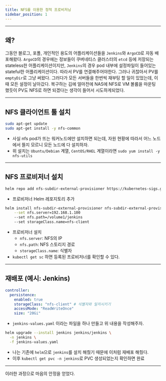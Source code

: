```yaml
---
title: NFS를 이용한 정적 프로비저닝
sidebar_position: 1
---
```


---

## 왜?

그동안 블로그, 포폴, 개인적인 용도의 어플리케이션들을 `Jenkins`와 `ArgoCD`로 자동 배포해왔다. `ArgoCD`의 경우에는 정보들이 쿠버네티스 클러스터의 `etcd` 등에 저장되는 stateless한 어플리케이션이지만, `Jenkins`의 경우 pod 내부에 설정파일이 들어있는 stateful한 어플리케이션이다. 따라서 PV를 연결해주어야한다. 그러나 귀찮아서 PV를 `emptyDir`로 그냥 써왔다. 그러다가 모든 서버들을 한번씩 재부팅 할 일이 있었는데, 이때 모든 설정이 날아갔다. 복구하는 김에 얼마전에 NAS에 NFS로 VM 볼륨을 마운팅 했듯이 PV도 NFS로 하면 되겠다는 생각이 들어서 시도하게되었다.

---

## NFS 클라이언트 툴 설치

```bash
sudo apt-get update
sudo apt-get install -y nfs-common
```

- 사실 nfs pod가 뜨는 워커노드에만 설치하면 되는데, 자원 현황에 따라서 어느 노드에서 뜰지 모르니 모든 노드에 다 설치하자.
- 위 설치는 `Ubuntu/Debian` 계열, `CentOS/RHEL` 계열이라면 `sudo yum install -y nfs-utils`

---

## NFS 프로비저너 설치

```bash
helm repo add nfs-subdir-external-provisioner https://kubernetes-sigs.github.io/nfs-subdir-external-provisioner/
```

- 프로비저너 Helm 레포지토리 추가

```bash
helm install nfs-subdir-external-provisioner nfs-subdir-external-provisioner/nfs-subdir-external-provisioner \
    --set nfs.server=192.168.1.100
    --set nfs.path=/volume1/jenkins
    --set storageClass.name=nfs-client
```

- 프로비저너 설치
  - `nfs.server`: NFS의 IP
  - `nfs.path`: NFS 스토리지 경로
  - `storageClass.name`: 식별자
- `kubectl get sc` 하면 등록된 프로비저너를 확인할 수 있다.

---

## 재배포 (예시: Jenkins)

```yaml
controller:
  persistence:
    enabled: true
    storageClass: "nfs-client" # 식별자와 일치시키기
    accessMode: "ReadWriteOnce"
    size: "20Gi"
```

- `jenkins-values.yaml` 이라는 파일을 하나 만들고 위 내용을 작성해주자.

```bash
helm upgrade --install jenkins jenkins/jenkins \
  -n jenkins \
  -f jenkins-values.yaml
```

- 나는 기존에 `helm`으로 `jenkins`를 설치 해줬기 때문에 이처럼 재배포 해줬다.
- 이후 `kubectl get pvc -n jenkins`로 PVC 생성되었는지 확인하면 완료

---

이러한 과정으로 마음의 안정을 얻었다.
